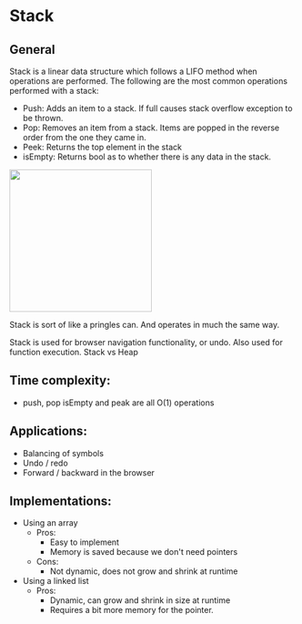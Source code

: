 # Stack
## General
Stack is a linear data structure which follows a LIFO method when operations are performed.
The following are the most common operations performed with a stack:
* Push: Adds an item to a stack. If full causes stack overflow exception to be thrown.
* Pop: Removes an item from a stack. Items are popped in the reverse order from the one they came in.
* Peek: Returns the top element in the stack
* isEmpty: Returns bool as to whether there is any data in the stack.

<img src="https://www.geeksforgeeks.org/wp-content/uploads/gq/2013/03/stack.png" height="250">

Stack is sort of like a pringles can. And operates in much the same way.

Stack is used for browser navigation functionality, or undo. Also used for function execution. 
Stack vs Heap

## Time complexity:
* push, pop isEmpty and peak are all O(1) operations

## Applications:
* Balancing of symbols
* Undo / redo
* Forward / backward in the browser

## Implementations:
* Using an array
  * Pros:
    * Easy to implement
    * Memory is saved because we don't need pointers
  * Cons:
    * Not dynamic, does not grow and shrink at runtime
* Using a linked list
  * Pros:
    * Dynamic, can grow and shrink in size at runtime
    * Requires a bit more memory for the pointer.

